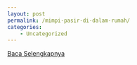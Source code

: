 ```yaml
---
layout: post
permalink: /mimpi-pasir-di-dalam-rumah/
categories:
    - Uncategorized
---
```


[Baca Selengkapnya](/09)